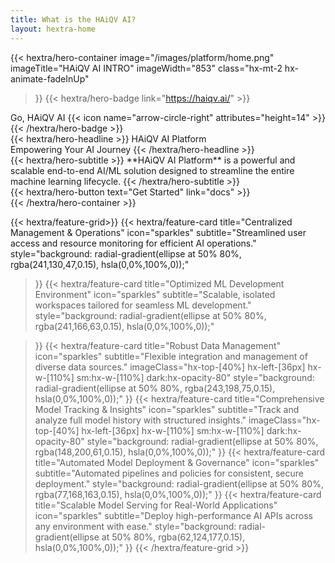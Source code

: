 ```yaml
---
title: What is the HAiQV AI?
layout: hextra-home
---
```



{{< hextra/hero-container
  image="/images/platform/home.png"
  imageTitle="HAiQV AI INTRO"
  imageWidth="853"
  class="hx-mt-2 hx-animate-fadeInUp"
>}}
{{< hextra/hero-badge link="https://haiqv.ai/" >}}
  <div class="hx-w-2 hx-h-2 hx-rounded-full hx-bg-primary-400" ></div>
  <span>Go, HAiQV AI</span>
  {{< icon name="arrow-circle-right" attributes="height=14" >}}
{{< /hextra/hero-badge >}}

<div class="hx-mt-6 hx-mb-6">
{{< hextra/hero-headline >}}
  HAiQV AI Platform&nbsp;<br class="sm:hx-block hx-hidden" />Empowering Your AI Journey
{{< /hextra/hero-headline >}}
</div>

<div class="hx-mb-12">
{{< hextra/hero-subtitle >}}  
  **HAiQV AI Platform** is a powerful and scalable end-to-end AI/ML solution designed to streamline the entire machine learning lifecycle.
{{< /hextra/hero-subtitle >}}
</div>

<div class="hx-mt-6 hx-mb-6">
{{< hextra/hero-button text="Get Started" link="docs" >}}
</div>
{{< /hextra/hero-container >}}

<div class="hx-mt-6"></div>
<div class="hx-mt-6"></div>

{{< hextra/feature-grid>}}
  {{< hextra/feature-card
    title="Centralized Management & Operations"
    icon="sparkles"
    subtitle="Streamlined user access and resource monitoring for efficient AI operations."
    style="background: radial-gradient(ellipse at 50% 80%, rgba(241,130,47,0.15), hsla(0,0%,100%,0));"

  >}}
  {{< hextra/feature-card
    title="Optimized ML Development Environment"
    icon="sparkles"
    subtitle="Scalable, isolated workspaces tailored for seamless ML development."
    style="background: radial-gradient(ellipse at 50% 80%, rgba(241,166,63,0.15), hsla(0,0%,100%,0));"

  >}}
  {{< hextra/feature-card
    title="Robust Data Management"
    icon="sparkles"
    subtitle="Flexible integration and management of diverse data sources."
    imageClass="hx-top-[40%] hx-left-[36px] hx-w-[110%] sm:hx-w-[110%] dark:hx-opacity-80"
    style="background: radial-gradient(ellipse at 50% 80%, rgba(243,198,75,0.15), hsla(0,0%,100%,0));"
  >}}
  {{< hextra/feature-card
    title="Comprehensive Model Tracking & Insights"
    icon="sparkles"
    subtitle="Track and analyze full model history with structured insights."
    imageClass="hx-top-[40%] hx-left-[36px] hx-w-[110%] sm:hx-w-[110%] dark:hx-opacity-80"
    style="background: radial-gradient(ellipse at 50% 80%, rgba(148,200,61,0.15), hsla(0,0%,100%,0));"
  >}}
  {{< hextra/feature-card
    title="Automated Model Deployment & Governance"
    icon="sparkles"
    subtitle="Automated pipelines and policies for consistent, secure deployment."
    style="background: radial-gradient(ellipse at 50% 80%, rgba(77,168,163,0.15), hsla(0,0%,100%,0));"
  >}}
  {{< hextra/feature-card
    title="Scalable Model Serving for Real-World Applications"
    icon="sparkles"
    subtitle="Deploy high-performance AI APIs across any environment with ease."
    style="background: radial-gradient(ellipse at 50% 80%, rgba(62,124,177,0.15), hsla(0,0%,100%,0));"
  >}}
{{< /hextra/feature-grid >}}

